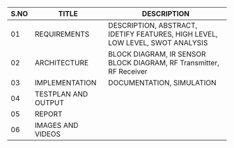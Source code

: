 | S.NO | TITLE | DESCRIPTION |
|------|-------|-------------|
| 01 | REQUIREMENTS | DESCRIPTION, ABSTRACT, IDETIFY FEATURES, HIGH LEVEL, LOW LEVEL, SWOT ANALYSIS |
| 02 | ARCHITECTURE | BLOCK DIAGRAM, IR SENSOR BLOCK DIAGRAM, RF Transmitter, RF Receiver |
| 03 | IMPLEMENTATION | DOCUMENTATION, SIMULATION |
| 04 | TESTPLAN AND OUTPUT | 
| 05 | REPORT | 
| 06 | IMAGES AND VIDEOS |

